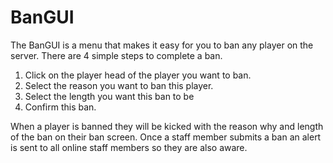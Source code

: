 # BanGUI

The BanGUI is a menu that makes it easy for you to ban any player on the server. There are 4 simple steps to complete a ban.

1. Click on the player head of the player you want to ban.
2. Select the reason you want to ban this player.
3. Select the length you want this ban to be
4. Confirm this ban.

When a player is banned they will be kicked with the reason why and length of the ban on their ban screen. Once a staff member submits a ban an alert is sent to all online staff members so they are also aware.

